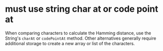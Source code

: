 # must use string char at or code point at

When comparing characters to calculate the Hamming distance, use the String's `charAt` or `codePointAt` method.
Other alternatives generally require additional storage to create a new array or list of the characters.
